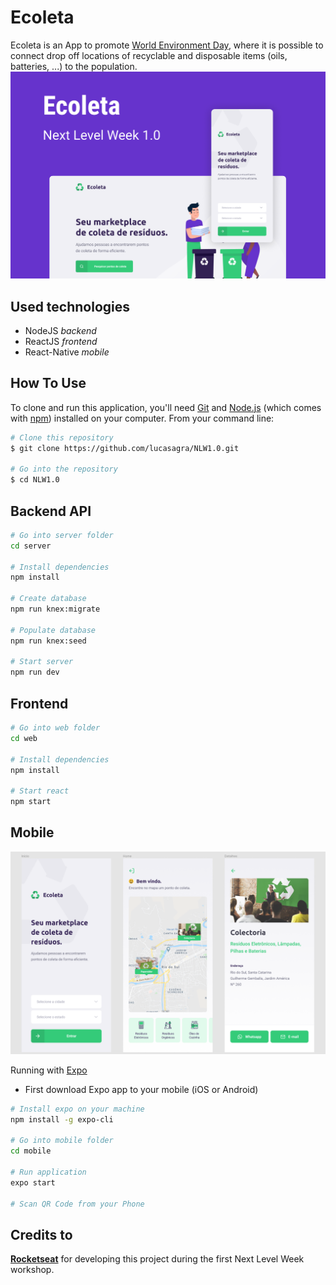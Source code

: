 # Ecoleta

Ecoleta is an App to promote [World Environment Day](https://en.wikipedia.org/wiki/World_Environment_Day), where it is possible to connect drop off locations of recyclable and disposable items (oils, batteries, ...) to the population.
![](https://github.com/lucasagra/NLW1.0/blob/master/images/presentation.png)


## Used technologies

- NodeJS _backend_
- ReactJS _frontend_
- React-Native _mobile_

## How To Use

To clone and run this application, you'll need [Git](https://git-scm.com) and [Node.js](https://nodejs.org/en/download/) (which comes with [npm](http://npmjs.com)) installed on your computer. From your command line:

```bash
# Clone this repository
$ git clone https://github.com/lucasagra/NLW1.0.git

# Go into the repository
$ cd NLW1.0
```

## Backend API

```bash
# Go into server folder
cd server

# Install dependencies
npm install

# Create database
npm run knex:migrate

# Populate database
npm run knex:seed

# Start server
npm run dev
```

## Frontend

```bash
# Go into web folder
cd web

# Install dependencies
npm install

# Start react
npm start
```

## Mobile

![](https://github.com/lucasagra/NLW1.0/blob/master/images/layoutmobile.png)

Running with [Expo](https://expo.io/)

- First download Expo app to your mobile (iOS or Android)

```bash
# Install expo on your machine
npm install -g expo-cli

# Go into mobile folder
cd mobile

# Run application
expo start

# Scan QR Code from your Phone
```


## Credits to
[**Rocketseat**](https://rocketseat.com.br/) for developing this project during the first Next Level Week workshop.
